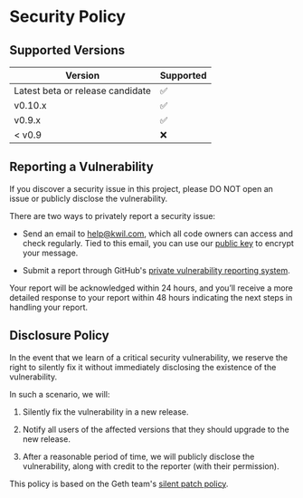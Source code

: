 # Security Policy

## Supported Versions

| Version | Supported |
| ------- | --------- |
| Latest beta or release candidate    | ✅        |
| v0.10.x  | ✅        |
| v0.9.x  | ✅        |
| < v0.9  | ❌        |

## Reporting a Vulnerability

If you discover a security issue in this project, please DO NOT open an issue or publicly disclose the vulnerability.

There are two ways to privately report a security issue:

- Send an email to [help@kwil.com](mailto:help@kwil.com), which all code owners can access and check regularly. Tied to this email, you can use our [public key](https://keys.openpgp.org/search?q=help@kwil.com) to encrypt your message.

- Submit a report through GitHub's [private vulnerability reporting system](https://github.com/trufnetwork/kwil-db/security/advisories/new).

Your report will be acknowledged within 24 hours, and you’ll receive a more detailed response to your report within 48 hours indicating the next steps in handling your report.

## Disclosure Policy

In the event that we learn of a critical security vulnerability, we reserve the right to silently fix it without immediately disclosing the existence of the vulnerability.

In such a scenario, we will:

1. Silently fix the vulnerability in a new release.

2. Notify all users of the affected versions that they should upgrade to the new release.

3. After a reasonable period of time, we will publicly disclose the vulnerability, along with credit to the reporter (with their permission).

This policy is based on the Geth team's [silent patch policy](https://geth.ethereum.org/docs/developers/geth-developer/disclosures).
